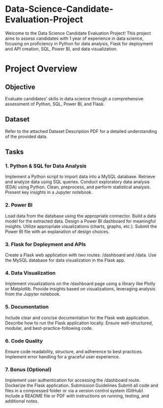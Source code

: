 # Data-Science-Candidate-Evaluation-Project
Welcome to the Data Science Candidate Evaluation Project! This project aims to assess candidates with 1 year of experience in data science, focusing on proficiency in Python for data analysis, Flask for deployment and API creation, SQL, Power BI, and data visualization.
# Project Overview
## Objective
Evaluate candidates' skills in data science through a comprehensive assessment of Python, SQL, Power BI, and Flask.

## Dataset
Refer to the attached Dataset Description PDF for a detailed understanding of the provided data.

## Tasks
### 1. Python & SQL for Data Analysis
Implement a Python script to import data into a MySQL database.
Retrieve and analyze data using SQL queries.
Conduct exploratory data analysis (EDA) using Python.
Clean, preprocess, and perform statistical analysis.
Present key insights in a Jupyter notebook.
### 2. Power BI
Load data from the database using the appropriate connector.
Build a data model for the extracted data.
Design a Power BI dashboard for meaningful insights.
Utilize appropriate visualizations (charts, graphs, etc.).
Submit the Power BI file with an explanation of design choices.
### 3. Flask for Deployment and APIs
Create a Flask web application with two routes: /dashboard and /data.
Use the MySQL database for data visualization in the Flask app.
### 4. Data Visualization
Implement visualizations on the /dashboard page using a library like Plotly or Matplotlib.
Provide insights based on visualizations, leveraging analysis from the Jupyter notebook.
### 5. Documentation
Include clear and concise documentation for the Flask web application.
Describe how to run the Flask application locally.
Ensure well-structured, modular, and best-practice-following code.
### 6. Code Quality
Ensure code readability, structure, and adherence to best practices.
Implement error handling for a graceful user experience.
### 7. Bonus (Optional)
Implement user authentication for accessing the /dashboard route.
Dockerize the Flask application.
Submission Guidelines
Submit all code and files in a compressed folder or via a version control system (GitHub).
Include a README file or PDF with instructions on running, testing, and additional notes.
